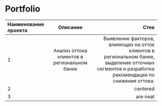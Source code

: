 # Portfolio

  | Наименование проекта  | Описание  | Стек |
  |:------------- |:---------------:| -------------:|
|1| Анализ оттока клиентов в региональном банке | Выявление факторов, влияющих на отток клиентов в региональном банке, выделение отточных сегментов и разработка рекомендации по снижения оттока. | pandas, numpy, matplotlib, tableau |
|2|       | centered        |           |
|3|  | are neat        |        |
